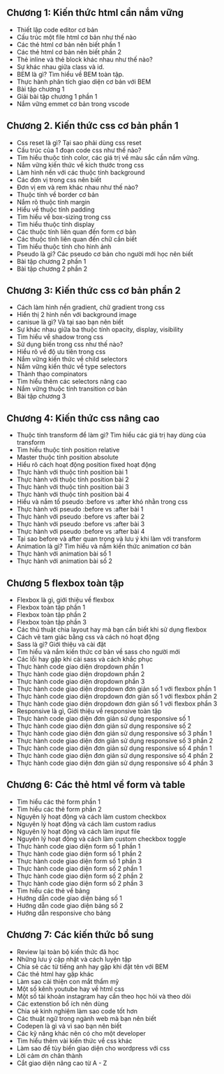 ## Chương 1: Kiến thức html cần nắm vững

- Thiết lập code editor cơ bản
- Cấu trúc một file html cơ bản như thế nào
- Các thẻ html cơ bản nên biết phần 1
- Các thẻ html cơ bản nên biết phần 2
- Thẻ inline và thẻ block khác nhau như thế nào?
- Sự khác nhau giữa class và id.
- BEM là gì? Tìm hiểu về BEM toàn tập.
- Thực hành phân tích giao diện cơ bản với BEM
- Bài tập chương 1
- Giải bài tập chương 1 phần 1
- Nắm vững emmet cơ bản trong vscode

## Chương 2. Kiến thức css cơ bản phần 1
- Css reset là gì? Tại sao phải dùng css reset
- Cấu trúc của 1 đoạn code css như thế nào?
- Tìm hiểu thuộc tính color, các giá trị về màu sắc cần nắm vững.
- Nắm vững kiến thức về kích thước trong css
- Làm hình nền với các thuộc tính background
- Các đơn vị trong css nên biết
- Đơn vị em và rem khác nhau như thế nào?
- Thuộc tính về border cơ bản
- Nắm rõ thuộc tính margin
- Hiểu về thuộc tính padding
- Tìm hiểu về box-sizing trong css
- Tìm hiểu thuộc tính display
- Các thuộc tính liên quan đến form cơ bản
- Các thuộc tính liên quan đến chữ cần biết
- Tìm hiểu thuộc tính cho hình ảnh
- Pseudo là gì? Các pseudo cơ bản cho người mới học nên biết
- Bài tập chương 2 phần 1
- Bài tập chương 2 phần 2

## Chương 3: Kiến thức css cơ bản phần 2

- Cách làm hình nền gradient, chữ gradient trong css
- Hiển thị 2 hình nền với background image
- canisue là gì? Và tại sao bạn nên biết
- Sự khác nhau giữa ba thuộc tính opacity, display, visibility
- Tìm hiểu về shadow trong css
- Sử dụng biến trong css như thế nào?
- Hiểu rõ về độ ưu tiên trong css
- Nắm vững kiến thức về child selectors
- Nắm vững kiến thức về type selectors
- Thành thạo compinators
- Tìm hiểu thêm các selectors nâng cao
- Nắm vững thuộc tính transition cơ bản
- Bài tập chương 3

## Chương 4: Kiến thức css nâng cao

- Thuộc tính transform để làm gì? Tìm hiểu các giá trị hay dùng của transform
- Tìm hiểu thuộc tính position relative
- Master thuộc tính position absolute
- Hiểu rõ cách hoạt động position fixed hoạt động
- Thực hành với thuộc tính position bài 1
- Thực hành với thuộc tính position bài 2
- Thực hành với thuộc tính position bài 3
- Thực hành với thuộc tính position bài 4
- Hiểu và nắm tố pseudo :before vs :after khó nhằn trong css
- Thực hành với pseudo :before vs :after bài 1
- Thực hành với pseudo :before vs :after bài 2
- Thực hành với pseudo :before vs :after bài 3
- Thực hành với pseudo :before vs :after bài 4
- Tại sao before và after quan trọng và lưu ý khi làm với transform
- Animation là gì? Tìm hiểu và nắm kiến thức animation cơ bản
- Thực hành với animation bài số 1
- Thực hành với animation bài số 2

## Chương 5 flexbox toàn tập
- Flexbox là gì, giới thiệu về flexbox
- Flexbox toàn tập phần 1
- Flexbox toàn tập phần 2
- Flexbox toàn tập phần 3
- Các thủ thuật chia layout hay mà bạn cần biết khi sử dụng flexbox
- Cách vẽ tam giác bằng css và cách nó hoạt động
- Sass là gì? Giới thiệu và cài đặt
- Tìm hiểu và nắm kiến thức cơ bản về sass cho người mới
- Các lỗi hay gặp khi cài sass và cách khắc phục
- Thực hành code giao diện dropdown phần 1
- Thực hành code giao diện dropdown phần 2
- Thực hành code giao diện dropdown phần 3
- Thực hành code giao diện dropdown đơn giản số 1 với flexbox phần 1
- Thực hành code giao diện dropdown đơn giản số 1 với flexbox phần 2
- Thực hành code giao diện dropdown đơn giản số 1 với flexbox phần 3
- Responsive là gì, Giới thiệu về responsive toàn tập
- Thực hành code giao diện đơn giản sử dụng responsive số 1
- Thực hành code giao diện đơn giản sử dụng responsive số 2
- Thực hành code giao diện đơn giản sử dụng responsive số 3 phần 1
- Thực hành code giao diện đơn giản sử dụng responsive số 3 phần 2
- Thực hành code giao diện đơn giản sử dụng responsive số 4 phần 1
- Thực hành code giao diện đơn giản sử dụng responsive số 4 phần 2
- Thực hành code giao diện đơn giản sử dụng responsive số 4 phần 3

## Chương 6: Các thẻ html về form và table 

- Tìm hiểu các thẻ form phần 1
- Tìm hiểu các thẻ form phần 2
- Nguyên lý hoạt động và cách làm custom checkbox
- Nguyên lý hoạt động và cách làm custom radius
- Nguyên lý hoạt động và cách làm input file
- Nguyên lý hoạt động và cách làm custom checkbox toggle
- Thực hành code giao diện form số 1 phần 1
- Thực hành code giao diện form số 1 phần 2
- Thực hành code giao diện form số 1 phần 3
- Thực hành code giao diện form số 2 phần 1
- Thực hành code giao diện form số 2 phần 2
- Thực hành code giao diện form số 2 phần 3
- Tìm hiểu các thẻ về bảng
- Hướng dẫn code giao diện bảng số 1
- Hướng dẫn code giao diện bảng số 2
- Hướng dẫn responsive cho bảng

## Chương 7: Các kiến thức bổ sung 

- Review lại toàn bộ kiến thức đã học
- Những lưu ý cập nhật và cách luyện tập
- Chia sẻ các từ tiếng anh hay gặp khi đặt tên với BEM
- Các thẻ html hay gặp khác
- Làm sao cải thiện con mắt thẩm mỹ
- Một số kênh youtube hay về html css
- Một số tài khoản instagram hay cần theo học hỏi và theo dõi
- Các extenstion bổ ích nên dùng
- Chia sẻ kinh nghiệm làm sao code tốt hơn
- Các thuật ngữ trong ngành web mà bạn nên biết
- Codepen là gì và vì sao bạn nên biết
- Các kỹ năng khác nên có cho một developer
- Tìm hiểu thêm vài kiến thức về css khác
- Làm sao để tùy biến giao diện cho wordpress với css
- Lời cảm ơn chân thành
- Cắt giao diện nâng cao từ A - Z



